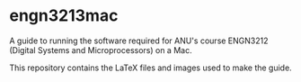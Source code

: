 engn3213mac
===========

A guide to running the software required for ANU's course ENGN3212 (Digital Systems and Microprocessors) on a Mac.

This repository contains the LaTeX files and images used to make the guide.
